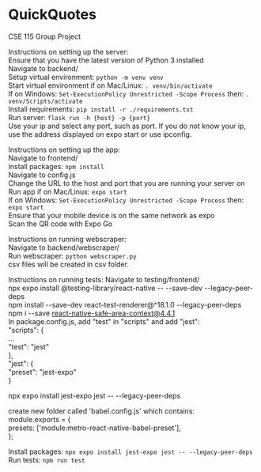 # QuickQuotes
CSE 115 Group Project

Instructions on setting up the server:  
Ensure that you have the latest version of Python 3 installed  
Navigate to backend/  
Setup virtual environment: ```python -m venv venv```  
Start virtual environment if on Mac/Linux: ```. venv/bin/activate```  
If on Windows: ```Set-ExecutionPolicy Unrestricted -Scope Process``` then: ```. venv/Scripts/activate```  
Install requirements: ```pip install -r ./requirements.txt```  
Run server: ```flask run -h {host} -p {port}```  
Use your ip and select any port, such as port. If you do not know your ip, use the address displayed on expo start or use ipconfig.  

Instructions on setting up the app:  
Navigate to frontend/  
Install packages: ```npm install```  
Navigate to config.js  
Change the URL to the host and port that you are running your server on  
Run app if on Mac/Linux: ```expo start```  
If on Windows: ```Set-ExecutionPolicy Unrestricted -Scope Process``` then: ```expo start```  
Ensure that your mobile device is on the same network as expo  
Scan the QR code with Expo Go  

Instructions on running webscraper:  
Navigate to backend/webscraper/  
Run webscraper: ```python webscraper.py```  
csv files will be created in csv folder.

Instructions on running tests:
Navigate to testing/frontend/  
npx expo install @testing-library/react-native -- --save-dev --legacy-peer-deps  
npm install --save-dev react-test-renderer@^18.1.0 --legacy-peer-deps  
npm i --save react-native-safe-area-context@4.4.1  
In package.config.js, add "test" in "scripts" and add "jest":  
"scripts": {  
    ...  
    "test": "jest"  
},  
"jest": {  
    "preset": "jest-expo"  
}  

npx expo install jest-expo jest -- --legacy-peer-deps  

create new folder called 'babel.config.js' which contains:  
module.exports = {  
  presets: ['module:metro-react-native-babel-preset'],  
};  

Install packages: ```npx expo install jest-expo jest -- --legacy-peer-deps```     
Run tests: ```npm run test```  
